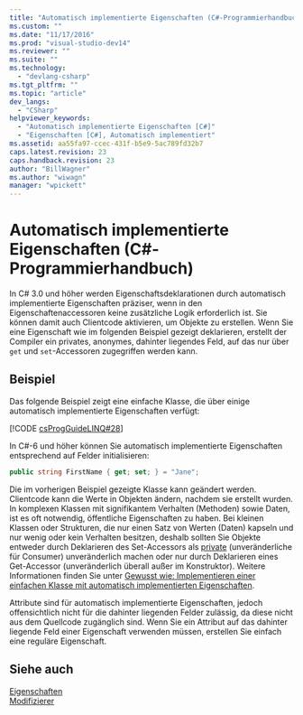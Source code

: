 ```yaml
---
title: "Automatisch implementierte Eigenschaften (C#-Programmierhandbuch) | Microsoft Docs"
ms.custom: ""
ms.date: "11/17/2016"
ms.prod: "visual-studio-dev14"
ms.reviewer: ""
ms.suite: ""
ms.technology: 
  - "devlang-csharp"
ms.tgt_pltfrm: ""
ms.topic: "article"
dev_langs: 
  - "CSharp"
helpviewer_keywords: 
  - "Automatisch implementierte Eigenschaften [C#]"
  - "Eigenschaften [C#], Automatisch implementiert"
ms.assetid: aa55fa97-ccec-431f-b5e9-5ac789fd32b7
caps.latest.revision: 23
caps.handback.revision: 23
author: "BillWagner"
ms.author: "wiwagn"
manager: "wpickett"
---
```

# Automatisch implementierte Eigenschaften (C#-Programmierhandbuch)
In C\# 3.0 und höher werden Eigenschaftsdeklarationen durch automatisch implementierte Eigenschaften präziser, wenn in den Eigenschaftenaccessoren keine zusätzliche Logik erforderlich ist.  Sie können damit auch Clientcode aktivieren, um Objekte zu erstellen.  Wenn Sie eine Eigenschaft wie im folgenden Beispiel gezeigt deklarieren, erstellt der Compiler ein privates, anonymes, dahinter liegendes Feld, auf das nur über `get` und `set`\-Accessoren zugegriffen werden kann.  
  
## Beispiel  
 Das folgende Beispiel zeigt eine einfache Klasse, die über einige automatisch implementierte Eigenschaften verfügt:  
  
 [!CODE [csProgGuideLINQ#28](../CodeSnippet/VS_Snippets_VBCSharp/csProgGuideLINQ#28)]  
  
 In C\#\-6 und höher können Sie automatisch implementierte Eigenschaften entsprechend auf Felder initialisieren:  
  
```c#  
public string FirstName { get; set; } = "Jane";  
```  
  
 Die im vorherigen Beispiel gezeigte Klasse kann geändert werden.  Clientcode kann die Werte in Objekten ändern, nachdem sie erstellt wurden.  In komplexen Klassen mit signifikantem Verhalten \(Methoden\) sowie Daten, ist es oft notwendig, öffentliche Eigenschaften zu haben.  Bei kleinen Klassen oder Strukturen, die nur einen Satz von Werten \(Daten\) kapseln und nur wenig oder kein Verhalten besitzen, deshalb sollten Sie Objekte entweder durch Deklarieren des Set\-Accessors als [private](../../../csharp/language-reference/keywords/private.md) \(unveränderliche für Consumer\) unveränderlich machen oder nur durch Deklarieren eines Get\-Accessor \(unveränderlich überall außer im Konstruktor\).  Weitere Informationen finden Sie unter [Gewusst wie: Implementieren einer einfachen Klasse mit automatisch implementierten Eigenschaften](../../../csharp/programming-guide/classes-and-structs/how-to-implement-a-lightweight-class-with-auto-implemented-properties.md).  
  
 Attribute sind für automatisch implementierte Eigenschaften, jedoch offensichtlich nicht für die dahinter liegenden Felder zulässig, da diese nicht aus dem Quellcode zugänglich sind.  Wenn Sie ein Attribut auf das dahinter liegende Feld einer Eigenschaft verwenden müssen, erstellen Sie einfach eine reguläre Eigenschaft.  
  
## Siehe auch  
 [Eigenschaften](../../../csharp/programming-guide/classes-and-structs/properties.md)   
 [Modifizierer](../../../csharp/language-reference/keywords/modifiers.md)